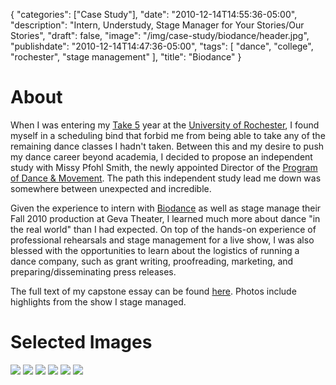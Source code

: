 {
   "categories": ["Case Study"],
   "date": "2010-12-14T14:55:36-05:00",
   "description": "Intern, Understudy, Stage Manager for Your Stories/Our Stories",
   "draft": false,
   "image": "/img/case-study/biodance/header.jpg",
   "publishdate": "2010-12-14T14:47:36-05:00",
   "tags": [
      "dance",
      "college",
      "rochester",
      "stage management"
   ],
   "title": "Biodance"
}

# About

When I was entering my <a href="http://www.rochester.edu/college/CCAS/students/opportunities/takefive/">Take 5</a> year at the <a href="http://rochester.edu">University of Rochester</a>, I found myself in a scheduling bind that forbid me from being able to take any of the remaining dance classes I hadn't taken. Between this and my desire to push my dance career beyond academia, I decided to propose an independent study with Missy Pfohl Smith, the newly appointed Director of the <a href="http://rochester.edu/college/dance">Program of Dance &amp; Movement</a>. The path this independent study lead me down was somewhere between unexpected and incredible.

Given the experience to intern with <a href="http://biodance.com">Biodance</a> as well as stage manage their Fall 2010 production at Geva Theater, I learned much more about dance "in the real world" than I had expected. On top of the hands-on experience of professional rehearsals and stage management for a live show, I was also blessed with the opportunities to learn about the logistics of running a dance company, such as grant writing, proofreading, marketing, and preparing/disseminating press releases.

The full text of my capstone essay can be found <a href="http://old.bradorego.com/sites/default/files/docs/dan381.pdf">here</a>. Photos include highlights from the show I stage managed.

# Selected Images

<img src="/img/case-study/biodance/1.jpg" />
<img src="/img/case-study/biodance/2.jpg" />
<img src="/img/case-study/biodance/3.jpg" />
<img src="/img/case-study/biodance/4.jpg" />
<img src="/img/case-study/biodance/5.jpg" />
<img src="/img/case-study/biodance/6.jpg" />
